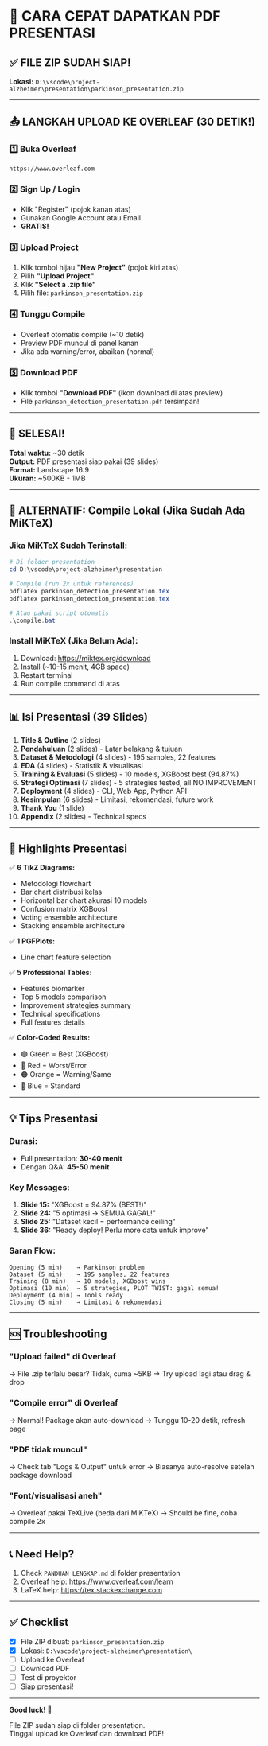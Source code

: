 # 🎯 CARA CEPAT DAPATKAN PDF PRESENTASI

## ✅ FILE ZIP SUDAH SIAP!

**Lokasi:** `D:\vscode\project-alzheimer\presentation\parkinson_presentation.zip`

---

## 📤 LANGKAH UPLOAD KE OVERLEAF (30 DETIK!)

### 1️⃣ Buka Overleaf
```
https://www.overleaf.com
```

### 2️⃣ Sign Up / Login
- Klik "Register" (pojok kanan atas)
- Gunakan Google Account atau Email
- **GRATIS!**

### 3️⃣ Upload Project
1. Klik tombol hijau **"New Project"** (pojok kiri atas)
2. Pilih **"Upload Project"**
3. Klik **"Select a .zip file"**
4. Pilih file: `parkinson_presentation.zip`

### 4️⃣ Tunggu Compile
- Overleaf otomatis compile (~10 detik)
- Preview PDF muncul di panel kanan
- Jika ada warning/error, abaikan (normal)

### 5️⃣ Download PDF
- Klik tombol **"Download PDF"** (ikon download di atas preview)
- File `parkinson_detection_presentation.pdf` tersimpan!

---

## 🎉 SELESAI!

**Total waktu:** ~30 detik  
**Output:** PDF presentasi siap pakai (39 slides)  
**Format:** Landscape 16:9  
**Ukuran:** ~500KB - 1MB  

---

## 🔧 ALTERNATIF: Compile Lokal (Jika Sudah Ada MiKTeX)

### Jika MiKTeX Sudah Terinstall:

```powershell
# Di folder presentation
cd D:\vscode\project-alzheimer\presentation

# Compile (run 2x untuk references)
pdflatex parkinson_detection_presentation.tex
pdflatex parkinson_detection_presentation.tex

# Atau pakai script otomatis
.\compile.bat
```

### Install MiKTeX (Jika Belum Ada):
1. Download: https://miktex.org/download
2. Install (~10-15 menit, 4GB space)
3. Restart terminal
4. Run compile command di atas

---

## 📊 Isi Presentasi (39 Slides)

1. **Title & Outline** (2 slides)
2. **Pendahuluan** (2 slides) - Latar belakang & tujuan
3. **Dataset & Metodologi** (4 slides) - 195 samples, 22 features
4. **EDA** (4 slides) - Statistik & visualisasi
5. **Training & Evaluasi** (5 slides) - 10 models, XGBoost best (94.87%)
6. **Strategi Optimasi** (7 slides) - 5 strategies tested, all NO IMPROVEMENT
7. **Deployment** (4 slides) - CLI, Web App, Python API
8. **Kesimpulan** (6 slides) - Limitasi, rekomendasi, future work
9. **Thank You** (1 slide)
10. **Appendix** (2 slides) - Technical specs

---

## 🎨 Highlights Presentasi

✅ **6 TikZ Diagrams:**
- Metodologi flowchart
- Bar chart distribusi kelas
- Horizontal bar chart akurasi 10 models
- Confusion matrix XGBoost
- Voting ensemble architecture
- Stacking ensemble architecture

✅ **1 PGFPlots:**
- Line chart feature selection

✅ **5 Professional Tables:**
- Features biomarker
- Top 5 models comparison
- Improvement strategies summary
- Technical specifications
- Full features details

✅ **Color-Coded Results:**
- 🟢 Green = Best (XGBoost)
- 🔴 Red = Worst/Error
- 🟠 Orange = Warning/Same
- 🔵 Blue = Standard

---

## 💡 Tips Presentasi

### Durasi:
- Full presentation: **30-40 menit**
- Dengan Q&A: **45-50 menit**

### Key Messages:
1. **Slide 15:** "XGBoost = 94.87% (BEST!)"
2. **Slide 24:** "5 optimasi → SEMUA GAGAL!"
3. **Slide 25:** "Dataset kecil = performance ceiling"
4. **Slide 36:** "Ready deploy! Perlu more data untuk improve"

### Saran Flow:
```
Opening (5 min)    → Parkinson problem
Dataset (5 min)    → 195 samples, 22 features
Training (8 min)   → 10 models, XGBoost wins
Optimasi (10 min)  → 5 strategies, PLOT TWIST: gagal semua!
Deployment (4 min) → Tools ready
Closing (5 min)    → Limitasi & rekomendasi
```

---

## 🆘 Troubleshooting

### "Upload failed" di Overleaf
→ File .zip terlalu besar? Tidak, cuma ~5KB
→ Try upload lagi atau drag & drop

### "Compile error" di Overleaf
→ Normal! Package akan auto-download
→ Tunggu 10-20 detik, refresh page

### "PDF tidak muncul"
→ Check tab "Logs & Output" untuk error
→ Biasanya auto-resolve setelah package download

### "Font/visualisasi aneh"
→ Overleaf pakai TeXLive (beda dari MiKTeX)
→ Should be fine, coba compile 2x

---

## 📞 Need Help?

1. Check `PANDUAN_LENGKAP.md` di folder presentation
2. Overleaf help: https://www.overleaf.com/learn
3. LaTeX help: https://tex.stackexchange.com

---

## ✅ Checklist

- [x] File ZIP dibuat: `parkinson_presentation.zip`
- [x] Lokasi: `D:\vscode\project-alzheimer\presentation\`
- [ ] Upload ke Overleaf
- [ ] Download PDF
- [ ] Test di proyektor
- [ ] Siap presentasi!

---

**Good luck! 🚀**

File ZIP sudah siap di folder presentation.  
Tinggal upload ke Overleaf dan download PDF!
